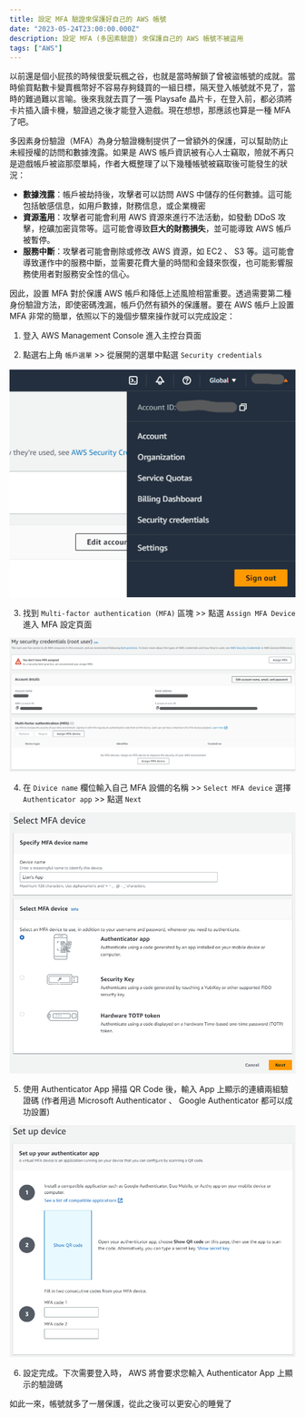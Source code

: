 ```yaml
---
title: 設定 MFA 驗證來保護好自己的 AWS 帳號
date: "2023-05-24T23:00:00.000Z"
description: 設定 MFA (多因素驗證) 來保護自己的 AWS 帳號不被盜用
tags: ["AWS"]
---
```


以前還是個小屁孩的時候很愛玩楓之谷，也就是當時解鎖了曾被盜帳號的成就。當時偷買點數卡變賣楓幣好不容易存夠錢買的一組日標，隔天登入帳號就不見了，當時的難過難以言喻。後來我就去買了一張 Playsafe 晶片卡，在登入前，都必須將卡片插入讀卡機，驗證過之後才能登入遊戲。現在想想，那應該也算是一種 MFA 了吧。

多因素身份驗證（MFA）為身分驗證機制提供了一曾額外的保護，可以幫助防止未經授權的訪問和數據洩露。如果是 AWS 帳戶資訊被有心人士竊取，險就不再只是遊戲帳戶被盜那麼單純，作者大概整理了以下幾種帳號被竊取後可能發生的狀況：


* **數據洩露**：帳戶被劫持後，攻擊者可以訪問 AWS 中儲存的任何數據。這可能包括敏感信息，如用戶數據，財務信息，或企業機密
* **資源濫用**：攻擊者可能會利用 AWS 資源來進行不法活動，如發動 DDoS 攻擊，挖礦加密貨幣等。這可能會導致**巨大的財務損失**，並可能導致 AWS 帳戶被暫停。
* **服務中斷**：攻擊者可能會刪除或修改 AWS 資源，如 EC2 、 S3 等。這可能會導致運作中的服務中斷，並需要花費大量的時間和金錢來恢復，也可能影響服務使用者對服務安全性的信心。


因此，設置 MFA 對於保護 AWS 帳戶和降低上述風險相當重要。透過需要第二種身份驗證方法，即使密碼洩漏，帳戶仍然有額外的保護層。要在 AWS 帳戶上設置 MFA 非常的簡單，依照以下的幾個步驟來操作就可以完成設定：


1. 登入 AWS Management Console 進入主控台頁面

2. 點選右上角 `帳戶選單` >> 從展開的選單中點選 `Security credentials`

![console page](./console_page.png)

3. 找到 `Multi-factor authentication (MFA)` 區塊 >> 點選 `Assign MFA Device` 進入 MFA 設定頁面

![my security credentials page](./my_security_credentials.png)

4. 在 `Divice name` 欄位輸入自己 MFA 設備的名稱 >> `Select MFA device` 選擇 `Authenticator app` >> 點選 `Next`

![select_mfa_device](./select_mfa_device.png)

5. 使用 Authenticator App 掃描 QR Code 後，輸入 App 上顯示的連續兩組驗證碼
(作者用過 Microsoft Authenticator 、 Google Authenticator 都可以成功設置)

![set_up_device](./set_up_device.png)

6. 設定完成。下次需要登入時， AWS 將會要求您輸入 Authenticator App 上顯示的驗證碼


如此一來，帳號就多了一層保護，從此之後可以更安心的睡覺了